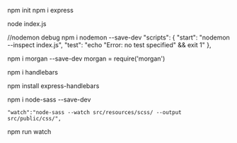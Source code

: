 npm init
npm i express

node index.js


//nodemon debug
npm i nodemon --save-dev
 "scripts": {
    "start": "nodemon --inspect index.js",
    "test": "echo \"Error: no test specified\" && exit 1"
  },

npm i morgan --save-dev
morgan = require('morgan')

npm i handlebars

npm install express-handlebars


npm i node-sass --save-dev

    "watch":"node-sass --watch src/resources/scss/ --output src/public/css/",

npm run watch
